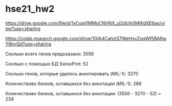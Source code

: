 # hse21_hw2

https://drive.google.com/file/d/1xCopt1MMgCNVNX_ul2dclh0MlKdXE6ag/view?usp=sharing

https://colab.research.google.com/drive/1GlA4CahizS7WeHvvZoqWf5BARwY6hyQd?usp=sharing


Сколько всего генов предсказано: 3556

Сколько с помощью БД SwissProt: 52

Сколько генов, которые удалось аннотировать (MIL-1): 3270

Количествово белков, оставшихся без аннотации (MIL-1): 286

Количествово белков, оставшихся без аннотации: (3556 - 3270 - 52) = 234
